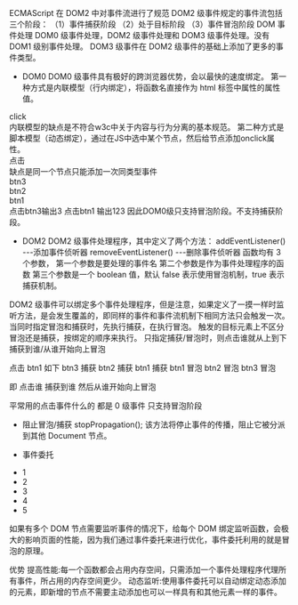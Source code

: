 ECMAScript 在 DOM2 中对事件流进行了规范
DOM2 级事件规定的事件流包括三个阶段： （1）事件捕获阶段 （2）处于目标阶段 （3）事件冒泡阶段
DOM 事件处理
DOM0 级事件处理，DOM2 级事件处理和 DOM3 级事件处理。没有 DOM1 级别事件处理。
DOM3 级事件在 DOM2 级事件的基础上添加了更多的事件类型。

- DOM0
  DOM0 级事件具有极好的跨浏览器优势，会以最快的速度绑定。
  第一种方式是内联模型（行内绑定），将函数名直接作为 html 标签中属性的属性值。

<div onclick="btnClick()">click</div>
<script>
function btnClick(){
    console.log("hello");
}
</script>
内联模型的缺点是不符合w3c中关于内容与行为分离的基本规范。
第二种方式是脚本模型（动态绑定），通过在JS中选中某个节点，然后给节点添加onclick属性。
<div id="btn">点击</div>
<script>
var btn=document.getElementById("btn");
btn.onclick=function(){
    console.log("hello");
}
</script>
缺点是同一个节点只能添加一次同类型事件

<div id="btn3">
    btn3
    <div id="btn2">
        btn2
        <div id="btn1">
            btn1
        </div>
    </div>
</div>
<script>
    let btn1 = document.getElementById("btn1");
    let btn2 = document.getElementById("btn2");
    let btn3 = document.getElementById("btn3");
    btn1.onclick=function(){
        console.log(1)
    }
    btn2.onclick=function(){
        console.log(2)
    }
    btn3.onclick=function(){
        console.log(3)
    }
</script>
点击btn3输出3 点击btn1 输出123 因此DOM0级只支持冒泡阶段。不支持捕获阶段。

- DOM2
  DOM2 级事件处理程序，其中定义了两个方法：
  addEventListener() ---添加事件侦听器
  removeEventListener() ---删除事件侦听器
  函数均有 3 个参数， 第一个参数是要处理的事件名 第二个参数是作为事件处理程序的函数
  第三个参数是一个 boolean 值，默认 false 表示使用冒泡机制，true 表示捕获机制。

DOM2 级事件可以绑定多个事件处理程序，但是注意，如果定义了一摸一样时监听方法，是会发生覆盖的，即同样的事件和事件流机制下相同方法只会触发一次。
当同时指定冒泡和捕获时，先执行捕获，在执行冒泡。
触发的目标元素上不区分冒泡还是捕获，按绑定的顺序来执行。
只指定捕获/冒泡时，则点击谁就从上到下捕获到谁/从谁开始向上冒泡

<script>
btn1.addEventListener('click',function(){
    console.log('btn1捕获')
}, true)
btn1.addEventListener('click',function(){
    console.log('btn1冒泡')
}, false)

btn2.addEventListener('click',function(){
    console.log('btn2捕获')
}, true)
btn2.addEventListener('click',function(){
    console.log('btn2冒泡')
}, false)

btn3.addEventListener('click',function(){
    console.log('btn3捕获')
}, true)
btn3.addEventListener('click',function(){
    console.log('btn2冒泡')
}, false)
</script>

点击 btn1 如下
btn3 捕获
btn2 捕获
btn1 捕获
btn1 冒泡
btn2 冒泡
btn3 冒泡

即 点击谁 捕获到谁 然后从谁开始向上冒泡

平常用的点击事件什么的 都是 0 级事件 只支持冒泡阶段

- 阻止冒泡/捕获 stopPropagation(); 该方法将停止事件的传播，阻止它被分派到其他 Document 节点。

- 事件委托

<ul>
    <li>1</li>
    <li>2</li>
    <li>3</li>
    <li>4</li>
    <li>5</li>
</ul>
<script>
    var li_list = document.getElementsByTagName('li')
    for(let index = 0;index<li_list.length;index++){
        li_list[index].addEventListener('click', function(ev){
            // currentTarget返回的是绑定事件的元素
            console.log(ev.currentTarget.innerHTML)
        })
    }
</script>

如果有多个 DOM 节点需要监听事件的情况下，给每个 DOM 绑定监听函数，会极大的影响页面的性能，因为我们通过事件委托来进行优化，事件委托利用的就是冒泡的原理。

<script>
var ul_dom = document.getElementsByTagName('ul')
ul_dom[0].addEventListener('click', function(ev){  
    // target返回触发事件的元素，不一定是绑定事件的元素
    console.log(ev.target.innerHTML)
})
</script>

优势
提高性能:每一个函数都会占用内存空间，只需添加一个事件处理程序代理所有事件，所占用的内存空间更少。
动态监听:使用事件委托可以自动绑定动态添加的元素，即新增的节点不需要主动添加也可以一样具有和其他元素一样的事件。